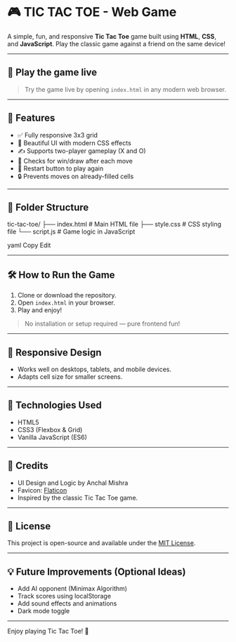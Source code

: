 # 🎮 TIC TAC TOE - Web Game

A simple, fun, and responsive **Tic Tac Toe** game built using **HTML**, **CSS**, and **JavaScript**. Play the classic game against a friend on the same device!

---

## 🚀 Play the game live

> Try the game live by opening `index.html` in any modern web browser.

---

## 🧠 Features

- ✅ Fully responsive 3x3 grid
- 🎨 Beautiful UI with modern CSS effects
- ✍️ Supports two-player gameplay (X and O)
- 🧠 Checks for win/draw after each move
- 🔁 Restart button to play again
- 🔒 Prevents moves on already-filled cells

---

## 📂 Folder Structure

tic-tac-toe/
├── index.html # Main HTML file
├── style.css # CSS styling file
└── script.js # Game logic in JavaScript

yaml
Copy
Edit

---

## 🛠️ How to Run the Game

1. Clone or download the repository.
2. Open `index.html` in your browser.
3. Play and enjoy!

> No installation or setup required — pure frontend fun!

---

## 📱 Responsive Design

- Works well on desktops, tablets, and mobile devices.
- Adapts cell size for smaller screens.

---

## 🔧 Technologies Used

- HTML5
- CSS3 (Flexbox & Grid)
- Vanilla JavaScript (ES6)

---

## 🤝 Credits

- UI Design and Logic by Anchal Mishra
- Favicon: [Flaticon](https://www.flaticon.com/)
- Inspired by the classic Tic Tac Toe game.

---

## 📜 License

This project is open-source and available under the [MIT License](LICENSE).

---

## 💡 Future Improvements (Optional Ideas)

- Add AI opponent (Minimax Algorithm)
- Track scores using localStorage
- Add sound effects and animations
- Dark mode toggle

---

Enjoy playing Tic Tac Toe! 🎉
